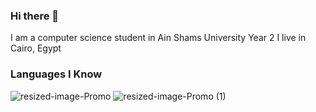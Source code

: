 ### Hi there 👋
I am a computer science student in Ain Shams University Year 2
I live in Cairo, Egypt

### Languages I Know
![resized-image-Promo](https://user-images.githubusercontent.com/79015880/115793533-90078580-a3cc-11eb-8343-7ea9c3c584d0.jpeg)
![resized-image-Promo (1)](https://user-images.githubusercontent.com/79015880/115793618-baf1d980-a3cc-11eb-9803-137e24459435.jpeg)


<!--
**MohamedAbdelAleem-cs/MohamedAbdelAleem-cs** is a ✨ _special_ ✨ repository because its `README.md` (this file) appears on your GitHub profile.

Here are some ideas to get you started:

- 🔭 I’m currently working on ...
- 🌱 I’m currently learning ...
- 👯 I’m looking to collaborate on ...
- 🤔 I’m looking for help with ...
- 💬 Ask me about ...
- 📫 How to reach me: ...
- 😄 Pronouns: ...
- ⚡ Fun fact: ...
-->
